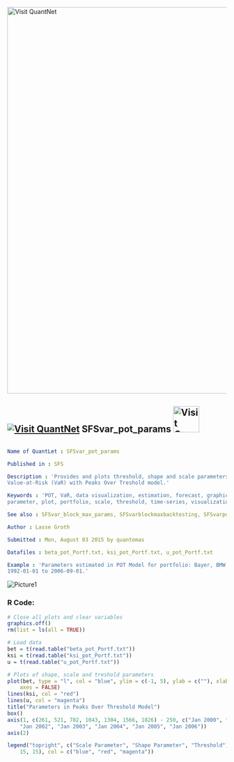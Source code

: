 
[<img src="https://github.com/QuantLet/Styleguide-and-FAQ/blob/master/pictures/banner.png" width="888" alt="Visit QuantNet">](http://quantlet.de/)

## [<img src="https://github.com/QuantLet/Styleguide-and-FAQ/blob/master/pictures/qloqo.png" alt="Visit QuantNet">](http://quantlet.de/) **SFSvar_pot_params** [<img src="https://github.com/QuantLet/Styleguide-and-FAQ/blob/master/pictures/QN2.png" width="60" alt="Visit QuantNet 2.0">](http://quantlet.de/)

```yaml

Name of QuantLet : SFSvar_pot_params

Published in : SFS

Description : 'Provides and plots threshold, shape and scale parameters estimated for calculating
Value-at-Risk (VaR) with Peaks Over Treshold model.'

Keywords : 'POT, VaR, data visualization, estimation, forecast, graphical representation, model,
parameter, plot, portfolio, scale, threshold, time-series, visualization'

See also : SFSvar_block_max_params, SFSvarblockmaxbacktesting, SFSvarpotbacktesting

Author : Lasse Groth

Submitted : Mon, August 03 2015 by quantomas

Datafiles : beta_pot_Portf.txt, ksi_pot_Portf.txt, u_pot_Portf.txt

Example : 'Parameters estimated in POT Model for portfolio: Bayer, BMW, Siemens. Time period: from
1992-01-01 to 2006-09-01.'

```

![Picture1](SFSvar_pot_params-1.png)


### R Code:
```r
# Close all plots and clear variables
graphics.off()
rm(list = ls(all = TRUE))

# Load data
bet = t(read.table("beta_pot_Portf.txt"))
ksi = t(read.table("ksi_pot_Portf.txt"))
u = t(read.table("u_pot_Portf.txt"))

# Plots of shape, scale and treshold parameters
plot(bet, type = "l", col = "blue", ylim = c(-1, 5), ylab = c(""), xlab = c(""), 
    axes = FALSE)
lines(ksi, col = "red")
lines(u, col = "magenta")
title("Parameters in Peaks Over Threshold Model")
box()
axis(1, c(261, 521, 782, 1043, 1304, 1566, 1826) - 250, c("Jan 2000", "Jan 2001", 
    "Jan 2002", "Jan 2003", "Jan 2004", "Jan 2005", "Jan 2006"))
axis(2)

legend("topright", c("Scale Parameter", "Shape Parameter", "Threshold"), pch = c(15, 
    15, 15), col = c("blue", "red", "magenta")) 
```
